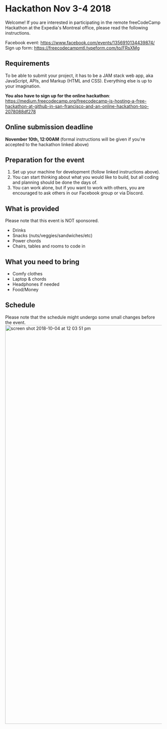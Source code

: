 # Hackathon Nov 3-4 2018
Welcome! If you are interested in participating in the remote freeCodeCamp Hackathon at the Expedia's Montreal office, please read the following instructions.

Facebook event: https://www.facebook.com/events/1356910134439874/
Sign up form: https://freecodecampmtl.typeform.com/to/FRsXMg

## Requirements
To be able to submit your project, it has to be a JAM stack web app, aka JavaScript, APIs, and Markup (HTML and CSS). Everything else is up to your imagination.

**You also have to sign up for the online hackathon**: https://medium.freecodecamp.org/freecodecamp-is-hosting-a-free-hackathon-at-github-in-san-francisco-and-an-online-hackathon-too-2078088df278

## Online submission deadline
**November 10th, 12:00AM** (formal instructions will be given if you're accepted to the hackathon linked above)

## Preparation for the event
1. Set up your machine for development (follow linked instructions above). 
2. You can start thinking about what you would like to build, but all coding and planning should be done the days of. 
3. You can work alone, but if you want to work with others, you are encouraged to ask others in our Facebook group or via Discord.

## What is provided
Please note that this event is NOT sponsored.
 - Drinks
 - Snacks (nuts/veggies/sandwiches/etc)
 - Power chords
 - Chairs, tables and rooms to code in

## What you need to bring
 - Comfy clothes
 - Laptop & chords
 - Headphones if needed
 - Food/Money
 
 ## Schedule
 Please note that the schedule might undergo some small changes before the event.
 <img width="1284" alt="screen shot 2018-10-04 at 12 03 51 pm" src="https://user-images.githubusercontent.com/11183523/46487591-6cf53600-c7ce-11e8-9076-6675f73af315.png">


